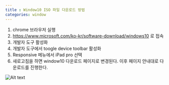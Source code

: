 ```yaml
---
title : Window10 ISO 파일 다운로드 방법
categories: window
---
```


1. chrome 브라우저 실행
2. https://www.microsoft.com/ko-kr/software-download/windows10 로 접속
3. 개발자 도구 활성화 
4. 개발자 도구에서 toogle device toolbar 활성화
5. Responsive 메뉴에서 iPad pro 선택
6. 새로고침을 하면 window10 다운로드 페이지로 변경된다.  이후 페이지 안내대로 다운로드를 진행한다.

![Alt text](../../assets/images/develop/window-iso-file-download.png)